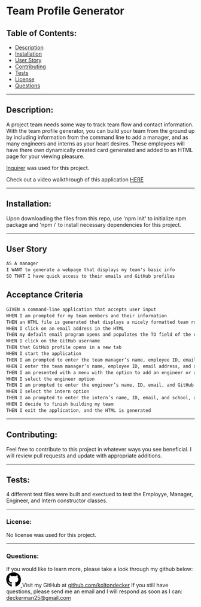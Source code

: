 # Team Profile Generator

## Table of Contents: 
- [Description](#description)
- [Installation](#installation)
- [User Story](#user-story)
- [Contributing](#contributing)
- [Tests](#tests)
- [License](#license)
- [Questions](#questions)
<hr>

## Description: 
A project team needs some way to track team flow and contact information. With the team profile generator, you can build your team from the ground up by including information from the command line to add a manager, and as many engineers and interns as your heart desires. These employees will have there own dynamically created card generated and added to an HTML page for your viewing pleasure. 

<a href="https://www.npmjs.com/package/inquirer">Inquirer</a> was used for this project. 

Check out a video walkthrough of this application <a href="https://drive.google.com/file/d/1MswAFQzV8EoDAGtqjl5ZQVK31eMyj28E/view">HERE</a>
<hr>

## Installation: 
Upon downloading the files from this repo, use 'npm init' to initialize npm package and 'npm i' to install necessary dependencies for this project.
<hr>

## User Story

```md
AS A manager
I WANT to generate a webpage that displays my team's basic info
SO THAT I have quick access to their emails and GitHub profiles
```

## Acceptance Criteria

```md
GIVEN a command-line application that accepts user input
WHEN I am prompted for my team members and their information
THEN an HTML file is generated that displays a nicely formatted team roster based on user input
WHEN I click on an email address in the HTML
THEN my default email program opens and populates the TO field of the email with the address
WHEN I click on the GitHub username
THEN that GitHub profile opens in a new tab
WHEN I start the application
THEN I am prompted to enter the team manager’s name, employee ID, email address, and office number
WHEN I enter the team manager’s name, employee ID, email address, and office number
THEN I am presented with a menu with the option to add an engineer or an intern or to finish building my team
WHEN I select the engineer option
THEN I am prompted to enter the engineer’s name, ID, email, and GitHub username, and I am taken back to the menu
WHEN I select the intern option
THEN I am prompted to enter the intern’s name, ID, email, and school, and I am taken back to the menu
WHEN I decide to finish building my team
THEN I exit the application, and the HTML is generated
```
<hr>

## Contributing: 
Feel free to contribute to this project in whatever ways you see beneficial. I will review pull requests and update with appropriate additions.
<hr>

## Tests: 
4 different test files were built and exectued to test the Employye, Manager, Engineer, and Intern constructor classes.
<hr>

### License: 
No license was used for this project. 
<hr>

### Questions: 
If you would like to learn more, please take a look through my github below:
<a href="https://github.com/koltondecker"><img src="./assets/images/github-brands.svg" height="40px" width="auto" alt="github icon"> </a>Visit my GitHub at <a href="https://github.com/koltondecker">github.com/koltondecker</a>
If you still have questions, please send me an email and I will respond as soon as I can:
<a href="mailto:deckerman25@gmail.com">deckerman25@gmail.com</a>